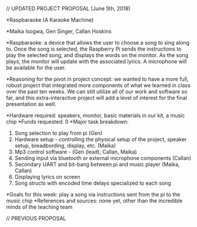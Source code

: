 
// UPDATED PROJECT PROPOSAL (June 5th, 2018)

*Raspbaraoke (A Karaoke Machine)

*Maika Isogwa, Gen Singer, Callan Hoskins

*Raspbaraoke: a device that allows the user to choose a song to sing along to. Once the song is selected,
the Raspberry Pi sends the instructions to play the selected song, and displays the words on the monitor.
As the song plays, the monitor will update with the associated lyrics. A microphone will be available for the user.

*Reasoning for the pivot in project concept: we wanted to have a more full, robust project that integrated more components of what we learned in class over the past ten weeks. We can still utilize all of our work and software so far, and this extra-interactive project will add a level of interest for the final presentation as well.

*Hardware required: speakers, monitor, basic materials in our kit, a music chip
*Funds requested: 0
*Major task breakdown:
1. Song selection to play from pi (Gen)
2. Hardware setup - controlling the physical setup of the project, speaker setup, breadbording, display, etc. (Maika)
3. Mp3 control software - (Gen (lead), Callan, Maika)
4. Sending input via bluetooth or external microphone components (Callan)
5. Secondary UART and bit-bang between pi and music player (Maika, Callan)
6. Displaying lyrics on screen
7. Song structs with encoded time delays specialized to each song

*Goals for this week: play a song via instructions sent from the pi to the music chip
*References and sources: none yet, other than the incredible minds of the teaching team


// PREVIOUS PROPOSAL
<!--* Looping Machine-->
<!--* Maika Isogawa, Gen Singer, Callan Hoskins-->
<!--* Looping machine: a device that plays a recorded loop (of approx. 10 secs)-->
<!--  that can be used as a background track for music. Ideally, one should-->
<!--  be able to add a sound to the loop and have it become part of the loop-->
<!--  being replayed over and over (i.e. if you add a bell sound to the playing-->
<!--  track, that bell sound will be heard on the loop for as long as it plays).-->
<!---->
<!--* Hardware required: speakers (can be borrowed), basic hardware components-->
<!--  already in our kit, (possibly) bluetooth module to control remotely.-->
<!--* Funds requested: 0-->
<!--* Major task breakdown and who is responsible for each task: -->
<!--  1. Playing songs from the Pi (Gen)-->
<!--  2. Hardware setup - being able to control the physical processes that-->
<!--     make music (Maika)-->
<!--  3. Sending input via bluetooth or other serial communication (Callan)-->
<!--  4. Secondary UART and bit-bang between pi and music player (Maika)-->
<!--* Goals for this week: Play music from the Pi, be able to receive scan--->
<!--  codes from the Bluetooth module-->
<!--* References and resources used: None yet-->

